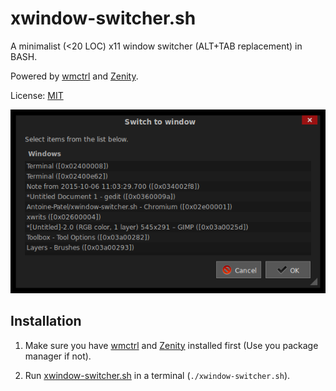 # xwindow-switcher.sh

A minimalist (<20 LOC) x11 window switcher (ALT+TAB replacement) in BASH.

Powered by [wmctrl](https://sites.google.com/site/tstyblo/wmctrl/) and
[Zenity](https://wiki.gnome.org/Projects/Zenity).

License: [MIT](LICENSE)

![xwindow-switcher screenshot](screenshot.png)

## Installation

1. Make sure you have
[wmctrl](https://sites.google.com/site/tstyblo/wmctrl/) and
[Zenity](https://wiki.gnome.org/Projects/Zenity) installed first (Use
you package manager if not).

2. Run [xwindow-switcher.sh](xwindow-switcher.sh) in a terminal
   (`./xwindow-switcher.sh`).
